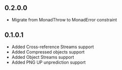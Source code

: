0.2.0.0
-------
* Migrate from MonadThrow to MonadError constraint

0.1.0.1
-------
* Added Cross-reference Streams support
* Added Compressed objects support
* Added Object Streams support
* Added PNG UP unprediction support
